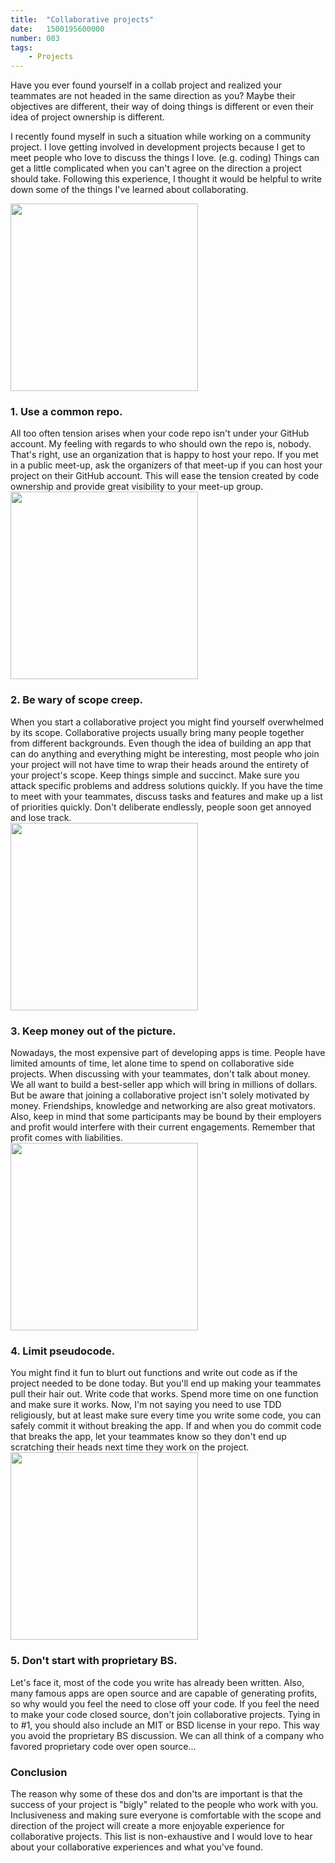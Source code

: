 ```yaml
---
title:  "Collaborative projects"
date:   1500195600000
number: 003
tags: 
    - Projects
--- 
```


Have you ever found yourself in a collab project and realized your teammates are not headed in the same direction as you? Maybe their objectives are different, their way of doing things is different or even their idea of project ownership is different. 

I recently found myself in such a situation while working on a community project. I love getting involved in development projects because I get to meet people who love to discuss the things I love. (e.g. coding) Things can get a little complicated when you can't agree on the direction a project should take. Following this experience, I thought it would be helpful to write down some of the things I've learned about collaborating. 

<div class="contained">
<img src="https://s3.amazonaws.com/tdevisscher-images/collaborative-projects/git_bernie.png" class="floated" width="300">
<h3>1. Use a common repo.</h3>
All too often tension arises when your code repo isn't under your GitHub account. My feeling with regards to who should own the repo is, nobody. That's right, use an organization that is happy to host your repo. If you met in a public meet-up, ask the organizers of that meet-up if you can host your project on their GitHub account. This will ease the tension created by code ownership and provide great visibility to your meet-up group. 

</div>
<div class="contained">
<img class="floated" src="https://s3.amazonaws.com/tdevisscher-images/collaborative-projects/project_scope.jpg" width="300">
<h3>2. Be wary of scope creep.</h3>
When you start a collaborative project you might find yourself overwhelmed by its scope. Collaborative projects usually bring many people together from different backgrounds. Even though the idea of building an app that can do anything and everything might be interesting, most people who join your project will not have time to wrap their heads around the entirety of your project's scope. Keep things simple and succinct. Make sure you attack specific problems and address solutions quickly. If you have the time to meet with your teammates, discuss tasks and features and make up a list of priorities quickly. Don't deliberate endlessly, people soon get annoyed and 
lose track.
</div>
<div class="contained">
<img src="https://s3.amazonaws.com/tdevisscher-images/collaborative-projects/belfort.jpg" class="floated" width="300">
<h3>3. Keep money out of the picture.</h3>
Nowadays, the most expensive part of developing apps is time. People have limited amounts of time, let alone time to spend on collaborative side projects. When discussing with your teammates, don't talk about money. We all want to build a best-seller app which will bring in millions of dollars. But be aware that joining a collaborative project isn't solely motivated by money. Friendships, knowledge and networking are also great motivators.  Also, keep in mind that some participants may be bound by their employers and profit would interfere with their current engagements. Remember that profit comes with liabilities.
</div>

<div class="contained">
<img src="https://s3.amazonaws.com/tdevisscher-images/collaborative-projects/pseudocode.jpg" class="floated" width="300">
<h3>4. Limit pseudocode.</h3>
You might find it fun to blurt out functions and write out code as if the project needed to be done today. But you'll end up making your teammates pull their hair out. Write code that works. Spend more time on one function and make sure it works. Now, I'm not saying you need to use TDD religiously, but at least make sure every time you write some code, you can safely commit it without breaking the app. If and when you do commit code that breaks the app, let your teammates know so they don't end up scratching their heads next time they work on the project.
</div>
<div class="contained">
<img src="https://s3.amazonaws.com/tdevisscher-images/collaborative-projects/linus_microsoft.png" class="floated" width="300">
<h3>5. Don't start with proprietary BS.</h3>
Let's face it, most of the code you write has already been written. Also, many famous apps are open source and are capable of generating profits, so why would you feel the need to close off your code. If you feel the need to make your code closed source, don't join collaborative projects. Tying in to #1, you should also include an MIT or BSD license in your repo. This way you avoid the proprietary BS discussion. We can all think of a company who favored proprietary code over open source...
</div>	

<div class="contained">

<h3>Conclusion</h3> 

The reason why some of these dos and don'ts are important is that the success of your project is "bigly" related to the people who work with you. Inclusiveness and making sure everyone is comfortable with the scope and direction of the project will create a more enjoyable experience for collaborative projects. This list is non-exhaustive and I would love to hear about your collaborative experiences and what you've found.

</div>